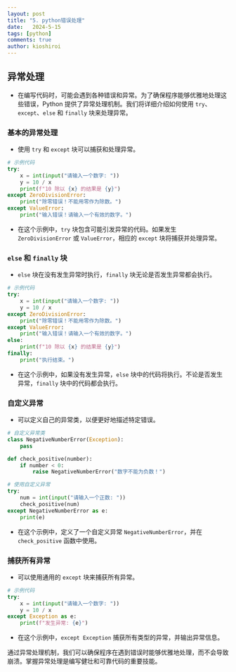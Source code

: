 ```yaml
---
layout: post
title: "5. python错误处理"
date:   2024-5-15
tags: [python]
comments: true
author: kioshiroi
---
```

## 异常处理

* 在编写代码时，可能会遇到各种错误和异常。为了确保程序能够优雅地处理这些错误，Python 提供了异常处理机制。我们将详细介绍如何使用 `try`、`except`、`else` 和 `finally` 块来处理异常。

### 基本的异常处理

* 使用 `try` 和 `except` 块可以捕获和处理异常。

```python
# 示例代码
try:
    x = int(input("请输入一个数字: "))
    y = 10 / x
    print(f"10 除以 {x} 的结果是 {y}")
except ZeroDivisionError:
    print("除零错误！不能用零作为除数。")
except ValueError:
    print("输入错误！请输入一个有效的数字。")
```

* 在这个示例中，`try` 块包含可能引发异常的代码。如果发生 `ZeroDivisionError` 或 `ValueError`，相应的 `except` 块将捕获并处理异常。

### `else` 和 `finally` 块

* `else` 块在没有发生异常时执行，`finally` 块无论是否发生异常都会执行。

```python
# 示例代码
try:
    x = int(input("请输入一个数字: "))
    y = 10 / x
except ZeroDivisionError:
    print("除零错误！不能用零作为除数。")
except ValueError:
    print("输入错误！请输入一个有效的数字。")
else:
    print(f"10 除以 {x} 的结果是 {y}")
finally:
    print("执行结束。")
```

* 在这个示例中，如果没有发生异常，`else` 块中的代码将执行。不论是否发生异常，`finally` 块中的代码都会执行。

### 自定义异常

* 可以定义自己的异常类，以便更好地描述特定错误。

```python
# 自定义异常类
class NegativeNumberError(Exception):
    pass

def check_positive(number):
    if number < 0:
        raise NegativeNumberError("数字不能为负数！")

# 使用自定义异常
try:
    num = int(input("请输入一个正数: "))
    check_positive(num)
except NegativeNumberError as e:
    print(e)
```

* 在这个示例中，定义了一个自定义异常 `NegativeNumberError`，并在 `check_positive` 函数中使用。

### 捕获所有异常

* 可以使用通用的 `except` 块来捕获所有异常。

```python
# 示例代码
try:
    x = int(input("请输入一个数字: "))
    y = 10 / x
except Exception as e:
    print(f"发生异常: {e}")
```

* 在这个示例中，`except Exception` 捕获所有类型的异常，并输出异常信息。

通过异常处理机制，我们可以确保程序在遇到错误时能够优雅地处理，而不会导致崩溃。掌握异常处理是编写健壮和可靠代码的重要技能。